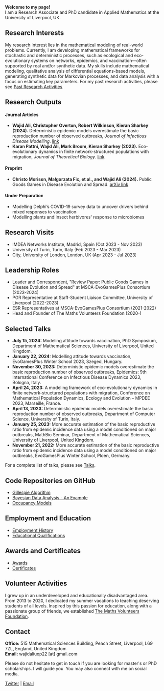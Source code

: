**Welcome to my page!**  
I am a Research Associate and PhD candidate in Applied Mathematics at the University of Liverpool, UK.

## Research Interests

My research interest lies in the mathematical modeling of real-world problems. Currently, I am developing mathematical frameworks for stochastic and deterministic processes, such as ecological and eco-evolutionary systems on networks, epidemics, and vaccination—often supported by real and/or synthetic data. My skills include mathematical modeling, qualitative analysis of differential equations-based models, generating synthetic data for Markovian processes, and data analysis with a focus on estimating key parameters. For my past research activities, please see [Past Research Activities](past_research_activities.md).

## Research Outputs
#### Journal Articles
- **Wajid Ali, Christopher Overton, Robert Wilkinson, Kieran Sharkey (2024).** Deterministic epidemic models overestimate the basic reproduction number of observed outbreaks, *Journal of Infectious Disease Modelling*. [link](https://www.sciencedirect.com/science/article/pii/S2468042724000277)
- **Karan Pattni, Wajid Ali, Mark Broom, Kieran Sharkey (2023).** Eco-evolutionary dynamics in finite network-structured populations with migration, *Journal of Theoretical Biology*. [link](https://www.sciencedirect.com/science/article/pii/S0022519323001844?via%3Dihub)
#### Preprint
- **Christo Morison, Małgorzata Fic, et al., and Wajid Ali (2024).** Public Goods Games in Disease Evolution and Spread. [arXiv link](https://arxiv.org/abs/2402.17842)
#### Under Preparation
-  Modelling Delphi’s COVID-19 survey data to uncover drivers behind mixed responses to vaccination
-  Modelling plants and insect herbivores' response to microbiomes

## Research Visits

- IMDEA Networks Institute, Madrid, Spain (Oct 2023 - Nov 2023)
- University of Turin, Turin, Italy (Feb 2023 - Mar 2023)
- City, University of London, London, UK (Apr 2023 - Jul 2023)

## Leadership Roles

- Leader and Correspondent, "Review Paper: Public Goods Games in Disease Evolution and Spread" at MSCA-EvoGamesPlus Consortium (2023-2024)
- PGR Representative at Staff-Student Liaison Committee, University of Liverpool (2022-2023)
- ESR Representatives at MSCA-EvoGamesPlus Consortium (2021-2022)
- Head and Founder of The Maths Volunteers Foundation (2020-)

## Selected Talks

- **July 15, 2024:** Modeling attitude towards vaccination, PhD Symposium, Department of Mathematical Sciences, University of Liverpool, United Kingdom.
- **January 22, 2024:** Modelling attitude towards vaccination, EvoGamesPlus Winter School 2023, Szeged, Hungary.
- **November 30, 2023:** Deterministic epidemic models overestimate the basic reproduction number of observed outbreaks, Epidemics: 9th International Conference on Infectious Disease Dynamics 2023, Bologna, Italy.
- **April 24, 2023:** A modeling framework of eco-evolutionary dynamics in finite network-structured populations with migration, Conference on Mathematical Population Dynamics, Ecology and Evolution – MPDEE 2023, Marseille, France.
- **April 13, 2023:** Deterministic epidemic models overestimate the basic reproduction number of observed outbreaks, Department of Computer Science, University of Turin, Italy.
- **January 25, 2023:** More accurate estimation of the basic reproductive ratio from epidemic incidence data using a model conditioned on major outbreaks, MathBio Seminar, Department of Mathematical Sciences, University of Liverpool, United Kingdom.
- **November 21, 2022:** More accurate estimation of the basic reproductive ratio from epidemic incidence data using a model conditioned on major outbreaks, EvoGamesPlus Winter School, Ploen, Germany.

For a complete list of talks, please see [Talks](talks.md).

## Code Repositories on GitHub

- [Gillespie Algorithm](https://github.com/wajidali30)
- [Bayesian Data Analysis - An Example](https://github.com/wajidali30)
- [Occupancy Models](https://github.com/wajidali30)

## Employment and Education

- [Employment History](employment_education.md)
- [Educational Qualifications](employment_education.md)

## Awards and Certificates

- [Awards](awards_certificates.md)
- [Certificates](awards_certificates.md)

## Volunteer Activities

I grew up in an underdeveloped and educationally disadvantaged area. From 2013 to 2020, I dedicated my summer vacations to teaching deserving students of all levels. Inspired by this passion for education, along with a passionate group of friends, we established [The Maths Volunteers Foundation](https://sites.google.com/view/mathsvolunteers/home).

## Contact

**Office:** 515 Mathematical Sciences Building, Peach Street, Liverpool, L69 7ZL, England, United Kingdom  
**Email:** wajidaliuop22 [at] gmail.com  

Please do not hesitate to get in touch if you are looking for master's or PhD scholarships. I will guide you. You may also connect with me on social media.

[Twitter](https://x.com/wajid_k1) | [Email](mailto:wajidaliuop22@gmail.com)
